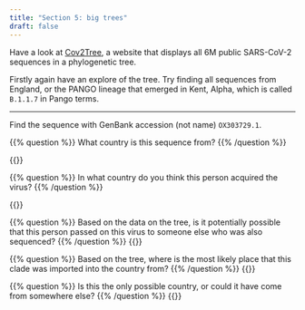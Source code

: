 ```yaml
---
title: "Section 5: big trees"
draft: false
---
```


Have a look at <a href="https://cov2tree.org">Cov2Tree</a>, a website that displays all 6M public SARS-CoV-2 sequences in a phylogenetic tree.

Firstly again have an explore of the tree. Try finding all sequences from England, or the PANGO lineage that emerged in Kent, Alpha, which is called `B.1.1.7` in Pango terms.

-----

Find the sequence with GenBank accession (not name) `OX303729.1`.

{{% question %}}
What country is this sequence from?
{{% /question %}}

{{<answerbox key="sadkposadkposa" >}}

{{% question %}}
In what country do you think this person acquired the virus?
{{% /question %}}

{{<answerbox key="sadkpgwerewosadkposa" >}}

{{% question %}}
Based on the data on the tree, is it potentially possible that this person passed on this virus to someone else who was also sequenced?
{{% /question %}}
{{<answerbox key="sadkpdsosadkposa" >}}


{{% question %}}
Based on the tree, where is the most likely place that this clade was imported into the country from?
{{% /question %}}
{{<answerbox key="sadkdsdposadkposa" >}}

{{% question %}}
Is this the only possible country, or could it have come from somewhere else?
{{% /question %}}
{{<answerbox key="sadkposafdfsdkposa" >}}



